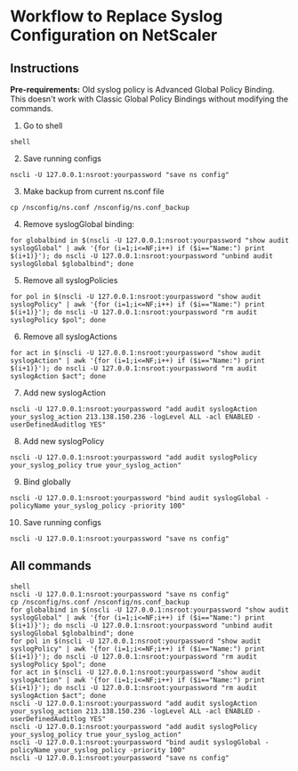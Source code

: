 # Workflow to Replace Syslog Configuration on NetScaler
## Instructions


**Pre-requirements:** Old syslog policy is Advanced Global Policy Binding. This doesn't work with Classic Global Policy Bindings without modifying the commands.
1) Go to shell
```
shell
```

2) Save running configs
```
nscli -U 127.0.0.1:nsroot:yourpassword "save ns config"
```

3) Make backup from current ns.conf file
```
cp /nsconfig/ns.conf /nsconfig/ns.conf_backup
```

4) Remove syslogGlobal binding:
```
for globalbind in $(nscli -U 127.0.0.1:nsroot:yourpassword "show audit syslogGlobal" | awk '{for (i=1;i<=NF;i++) if ($i=="Name:") print $(i+1)}'); do nscli -U 127.0.0.1:nsroot:yourpassword "unbind audit syslogGlobal $globalbind"; done
```

5) Remove all syslogPolicies
```
for pol in $(nscli -U 127.0.0.1:nsroot:yourpassword "show audit syslogPolicy" | awk '{for (i=1;i<=NF;i++) if ($i=="Name:") print $(i+1)}'); do nscli -U 127.0.0.1:nsroot:yourpassword "rm audit syslogPolicy $pol"; done
```

6) Remove all syslogActions
```
for act in $(nscli -U 127.0.0.1:nsroot:yourpassword "show audit syslogAction" | awk '{for (i=1;i<=NF;i++) if ($i=="Name:") print $(i+1)}'); do nscli -U 127.0.0.1:nsroot:yourpassword "rm audit syslogAction $act"; done
```

7) Add new syslogAction
```
nscli -U 127.0.0.1:nsroot:yourpassword "add audit syslogAction your_syslog_action 213.138.150.236 -logLevel ALL -acl ENABLED -userDefinedAuditlog YES"
```

8) Add new syslogPolicy
```
nscli -U 127.0.0.1:nsroot:yourpassword "add audit syslogPolicy your_syslog_policy true your_syslog_action"
```

9) Bind globally
```
nscli -U 127.0.0.1:nsroot:yourpassword "bind audit syslogGlobal -policyName your_syslog_policy -priority 100"
```

10) Save running configs
```
nscli -U 127.0.0.1:nsroot:yourpassword "save ns config"
```


## All commands
```
shell
nscli -U 127.0.0.1:nsroot:yourpassword "save ns config"
cp /nsconfig/ns.conf /nsconfig/ns.conf_backup
for globalbind in $(nscli -U 127.0.0.1:nsroot:yourpassword "show audit syslogGlobal" | awk '{for (i=1;i<=NF;i++) if ($i=="Name:") print $(i+1)}'); do nscli -U 127.0.0.1:nsroot:yourpassword "unbind audit syslogGlobal $globalbind"; done
for pol in $(nscli -U 127.0.0.1:nsroot:yourpassword "show audit syslogPolicy" | awk '{for (i=1;i<=NF;i++) if ($i=="Name:") print $(i+1)}'); do nscli -U 127.0.0.1:nsroot:yourpassword "rm audit syslogPolicy $pol"; done
for act in $(nscli -U 127.0.0.1:nsroot:yourpassword "show audit syslogAction" | awk '{for (i=1;i<=NF;i++) if ($i=="Name:") print $(i+1)}'); do nscli -U 127.0.0.1:nsroot:yourpassword "rm audit syslogAction $act"; done
nscli -U 127.0.0.1:nsroot:yourpassword "add audit syslogAction your_syslog_action 213.138.150.236 -logLevel ALL -acl ENABLED -userDefinedAuditlog YES"
nscli -U 127.0.0.1:nsroot:yourpassword "add audit syslogPolicy your_syslog_policy true your_syslog_action"
nscli -U 127.0.0.1:nsroot:yourpassword "bind audit syslogGlobal -policyName your_syslog_policy -priority 100"
nscli -U 127.0.0.1:nsroot:yourpassword "save ns config"
```
